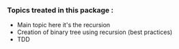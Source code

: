 ### Topics treated in this package :

- Main topic here it's the recursion
- Creation of binary tree using recursion (best practices)
- TDD